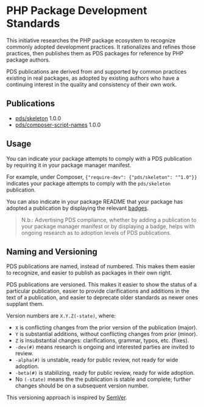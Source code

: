 # PHP Package Development Standards

This initiative researches the PHP package ecosystem to recognize commonly
adopted development practices. It rationalizes and refines those practices, then
publishes them as PDS packages for reference by PHP package authors.

PDS publications are derived from and supported by common practices existing in
real packages, as adopted by existing authors who have a continuing interest in
the quality and consistency of their own work.

## Publications

- [pds/skeleton](https://github.com/php-pds/skeleton/tree/1.0.0) 1.0.0
- [pds/composer-script-names](https://github.com/php-pds/composer-script-names/tree/1.0.0) 1.0.0

## Usage

You can indicate your package attempts to comply with a PDS publication by
requiring it in your package manager manifest.

For example, under Composer, `{"require-dev": {"pds/skeleton": "^1.0"}}`
indicates your package attempts to comply with the `pds/skeleton` publication.

You can also indicate in your package README that your package has adopted a
publication by displaying the relevant [badges](https://github.com/php-pds/badges).

> N.b.: Advertising PDS compliance, whether by adding a publication to your
> package manager manifest or by displaying a badge, helps with ongoing research
> as to adoption levels of PDS publications.

## Naming and Versioning

PDS publications are named, instead of numbered. This makes them easier to
recognize, and easier to publish as packages in their own right.

PDS publications are versioned. This makes it easier to show the status of a
particular publication, easier to provide clarifications and additions in the
text of a publication, and easier to deprecate older standards as newer ones
supplant them.

Version numbers are `X.Y.Z(-state)`, where:

- `X` is conflicting changes from the prior version of the publication (major).
- `Y` is substantial additions, without conflicting changes from prior (minor).
- `Z` is insubstantial changes: clarifications, grammar, typos, etc. (fixes).
- `-dev(#)` means research is ongoing and interested parties are invited to review.
- `-alpha(#)` is unstable, ready for public review, not ready for wide adoption.
- `-beta(#)` is stabilizing, ready for public review, ready for wide adoption.
- No `(-state)` means the the publication is stable and complete; further
  changes should be on a subsequent version number.

This versioning approach is inspired by [SemVer](http://semver.org).
